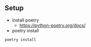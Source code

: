 ## Setup
- install poetry
  - https://python-poetry.org/docs/
- poetry install

```sh
poetry install
```

